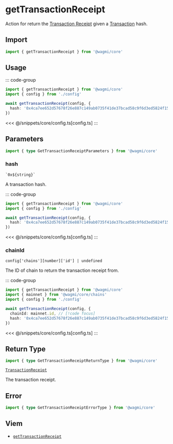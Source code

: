 

# getTransactionReceipt

Action for return the [Transaction Receipt](https://viem.sh/docs/glossary/terms.html#transaction-receipt) given a [Transaction](https://viem.sh/docs/glossary/terms.html#transaction) hash.

## Import

```ts
import { getTransactionReceipt } from '@wagmi/core'
```

## Usage

::: code-group
```ts [index.ts]
import { getTransactionReceipt } from '@wagmi/core'
import { config } from './config'

await getTransactionReceipt(config, {
  hash: '0x4ca7ee652d57678f26e887c149ab0735f41de37bcad58c9f6d3ed5824f15b74d',
})
```
<<< @/snippets/core/config.ts[config.ts]
:::

## Parameters

```ts
import { type GetTransactionReceiptParameters } from '@wagmi/core'
```

### hash

`` `0x${string}` ``

A transaction hash.

::: code-group
```ts [index.ts]
import { getTransactionReceipt } from '@wagmi/core'
import { config } from './config'

await getTransactionReceipt(config, {
  hash: '0x4ca7ee652d57678f26e887c149ab0735f41de37bcad58c9f6d3ed5824f15b74d', // [!code focus]
})
```
<<< @/snippets/core/config.ts[config.ts]
:::

### chainId

`config['chains'][number]['id'] | undefined`

The ID of chain to return the transaction receipt from.

::: code-group
```ts [index.ts]
import { getTransactionReceipt } from '@wagmi/core'
import { mainnet } from '@wagmi/core/chains'
import { config } from './config'

await getTransactionReceipt(config, {
  chainId: mainnet.id, // [!code focus]
  hash: '0x4ca7ee652d57678f26e887c149ab0735f41de37bcad58c9f6d3ed5824f15b74d',
})
```
<<< @/snippets/core/config.ts[config.ts]
:::

## Return Type

```ts
import { type GetTransactionReceiptReturnType } from '@wagmi/core'
```

[`TransactionReceipt`](https://viem.sh/docs/glossary/types.html#transactionreceipt)

The transaction receipt.

## Error

```ts
import { type GetTransactionReceiptErrorType } from '@wagmi/core'
```

<!--@include: @shared/query-imports.md-->

## Viem

- [`getTransactionReceipt`](https://viem.sh/docs/actions/public/getTransactionReceipt.html)
